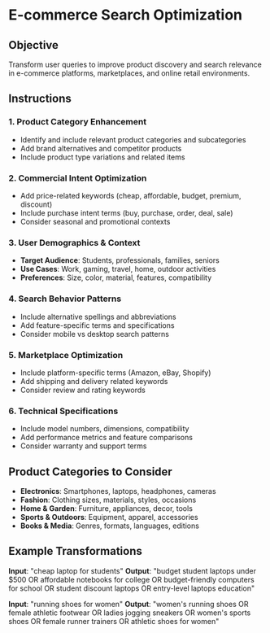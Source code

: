 # E-commerce Search Optimization

## Objective
Transform user queries to improve product discovery and search relevance in e-commerce platforms, marketplaces, and online retail environments.

## Instructions

### 1. **Product Category Enhancement**
- Identify and include relevant product categories and subcategories
- Add brand alternatives and competitor products
- Include product type variations and related items

### 2. **Commercial Intent Optimization**
- Add price-related keywords (cheap, affordable, budget, premium, discount)
- Include purchase intent terms (buy, purchase, order, deal, sale)
- Consider seasonal and promotional contexts

### 3. **User Demographics & Context**
- **Target Audience**: Students, professionals, families, seniors
- **Use Cases**: Work, gaming, travel, home, outdoor activities
- **Preferences**: Size, color, material, features, compatibility

### 4. **Search Behavior Patterns**
- Include alternative spellings and abbreviations
- Add feature-specific terms and specifications
- Consider mobile vs desktop search patterns

### 5. **Marketplace Optimization**
- Include platform-specific terms (Amazon, eBay, Shopify)
- Add shipping and delivery related keywords
- Consider review and rating keywords

### 6. **Technical Specifications**
- Include model numbers, dimensions, compatibility
- Add performance metrics and feature comparisons
- Consider warranty and support terms

## Product Categories to Consider

- **Electronics**: Smartphones, laptops, headphones, cameras
- **Fashion**: Clothing sizes, materials, styles, occasions
- **Home & Garden**: Furniture, appliances, decor, tools
- **Sports & Outdoors**: Equipment, apparel, accessories
- **Books & Media**: Genres, formats, languages, editions

## Example Transformations

**Input**: "cheap laptop for students"
**Output**: "budget student laptops under $500 OR affordable notebooks for college OR budget-friendly computers for school OR student discount laptops OR entry-level laptops education"

**Input**: "running shoes for women"
**Output**: "women's running shoes OR female athletic footwear OR ladies jogging sneakers OR women's sports shoes OR female runner trainers OR athletic shoes for women" 